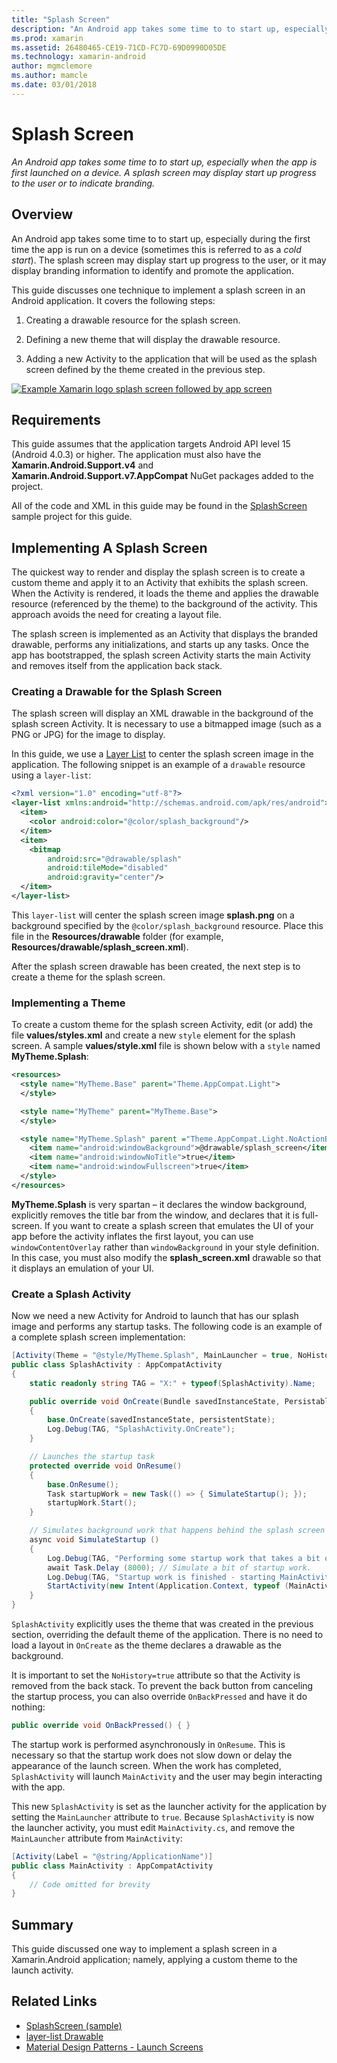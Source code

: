 ```yaml
---
title: "Splash Screen"
description: "An Android app takes some time to to start up, especially when the app is first launched on a device. A splash screen may display start up progress to the user or to indicate branding."
ms.prod: xamarin
ms.assetid: 26480465-CE19-71CD-FC7D-69D0990D05DE
ms.technology: xamarin-android
author: mgmclemore
ms.author: mamcle
ms.date: 03/01/2018
---
```


# Splash Screen

_An Android app takes some time to to start up, especially when the app is first launched on a device. A splash screen may display start up progress to the user or to indicate branding._


## Overview

An Android app takes some time to to start up, especially during the
first time the app is run on a device (sometimes this is referred to as
a _cold start_). The splash screen may display start up progress to the
user, or it may display branding information to identify and promote
the application.

This guide discusses one technique to implement a splash screen in
an Android application. It covers the following steps:

1.  Creating a drawable resource for the splash screen.

2.  Defining a new theme that will display the drawable resource.

3.  Adding a new Activity to the application that will be used as the
    splash screen defined by the theme created in the previous step.

[![Example Xamarin logo splash screen followed by app screen](splash-screen-images/splashscreen-01-sml.png)](splash-screen-images/splashscreen-01.png#lightbox)


## Requirements

This guide assumes that the application targets Android API level
15 (Android 4.0.3) or higher. The application must also have the
**Xamarin.Android.Support.v4** and
**Xamarin.Android.Support.v7.AppCompat** NuGet packages added to the
project.

All of the code and XML in this guide may be found in the
[SplashScreen](https://developer.xamarin.com/samples/monodroid/SplashScreen) sample project for this
guide.


## Implementing A Splash Screen

The quickest way to render and display the splash screen is to create a
custom theme and apply it to an Activity that exhibits the splash
screen. When the Activity is rendered, it loads the theme and applies
the drawable resource (referenced by the theme) to the background of
the activity. This approach avoids the need for creating a layout file.

The splash screen is implemented as an Activity that displays the
branded drawable, performs any initializations, and starts up any
tasks. Once the app has bootstrapped, the splash screen Activity starts
the main Activity and removes itself from the application back stack.


### Creating a Drawable for the Splash Screen

The splash screen will display an XML drawable in the background of the
splash screen Activity. It is necessary to use a bitmapped image (such
as a PNG or JPG) for the image to display.

In this guide, we use a
[Layer List](http://developer.android.com/guide/topics/resources/drawable-resource.html#LayerList)
to center the splash screen image in the application. The following
snippet is an example of a `drawable` resource using a `layer-list`:

```xml
<?xml version="1.0" encoding="utf-8"?>
<layer-list xmlns:android="http://schemas.android.com/apk/res/android">
  <item>
    <color android:color="@color/splash_background"/>
  </item>
  <item>
    <bitmap
        android:src="@drawable/splash"
        android:tileMode="disabled"
        android:gravity="center"/>
  </item>
</layer-list>
```

This `layer-list` will center the splash screen image **splash.png** on
a background specified by the `@color/splash_background` resource.
Place this file in the **Resources/drawable** folder (for example,
**Resources/drawable/splash_screen.xml**).

After the splash screen drawable has been created, the next step is to
create a theme for the splash screen.


### Implementing a Theme

To create a custom theme for the splash screen Activity, edit (or add)
the file **values/styles.xml** and create a new `style` element for
the splash screen. A sample **values/style.xml** file is shown below
with a `style` named **MyTheme.Splash**:

```xml
<resources>
  <style name="MyTheme.Base" parent="Theme.AppCompat.Light">
  </style>

  <style name="MyTheme" parent="MyTheme.Base">
  </style>

  <style name="MyTheme.Splash" parent ="Theme.AppCompat.Light.NoActionBar">
    <item name="android:windowBackground">@drawable/splash_screen</item>
    <item name="android:windowNoTitle">true</item>
    <item name="android:windowFullscreen">true</item>
  </style>
</resources>
```

**MyTheme.Splash** is very spartan &ndash; it declares the window
background, explicitly removes the title bar from the window, and
declares that it is full-screen. If you want to create a splash screen
that emulates the UI of your app before the activity inflates the first
layout, you can use `windowContentOverlay` rather than
`windowBackground` in your style definition. In this case, you must
also modify the **splash_screen.xml** drawable so that it displays an
emulation of your UI.


### Create a Splash Activity

Now we need a new Activity for Android to launch that has our splash
image and performs any startup tasks. The following code is an example
of a complete splash screen implementation:

```csharp
[Activity(Theme = "@style/MyTheme.Splash", MainLauncher = true, NoHistory = true)]
public class SplashActivity : AppCompatActivity
{
    static readonly string TAG = "X:" + typeof(SplashActivity).Name;

    public override void OnCreate(Bundle savedInstanceState, PersistableBundle persistentState)
    {
        base.OnCreate(savedInstanceState, persistentState);
        Log.Debug(TAG, "SplashActivity.OnCreate");
    }

    // Launches the startup task
    protected override void OnResume()
    {
        base.OnResume();
        Task startupWork = new Task(() => { SimulateStartup(); });
        startupWork.Start();
    }

    // Simulates background work that happens behind the splash screen
    async void SimulateStartup ()
    {
        Log.Debug(TAG, "Performing some startup work that takes a bit of time.");
        await Task.Delay (8000); // Simulate a bit of startup work.
        Log.Debug(TAG, "Startup work is finished - starting MainActivity.");
        StartActivity(new Intent(Application.Context, typeof (MainActivity)));
    }
}
```

`SplashActivity` explicitly uses the theme that was created in the
previous section, overriding the default theme of the application.
There is no need to load a layout in `OnCreate` as the theme declares a
drawable as the background.

It is important to set the `NoHistory=true` attribute so that the
Activity is removed from the back stack. To prevent the back button
from canceling the startup process, you can also override
`OnBackPressed` and have it do nothing:

```csharp
public override void OnBackPressed() { }
```

The startup work is performed asynchronously in `OnResume`. This is
necessary so that the startup work does not slow down or delay the
appearance of the launch screen. When the work has completed,
`SplashActivity` will launch `MainActivity` and the user may begin
interacting with the app.

This new `SplashActivity` is set as the launcher activity for the
application by setting the `MainLauncher` attribute to `true`. Because
`SplashActivity` is now the launcher activity, you must edit
`MainActivity.cs`, and remove the `MainLauncher` attribute from
`MainActivity`:

```csharp
[Activity(Label = "@string/ApplicationName")]
public class MainActivity : AppCompatActivity
{
    // Code omitted for brevity
}
```


## Summary

This guide discussed one way to implement a splash screen in a
Xamarin.Android application; namely, applying a custom theme to the
launch activity.


## Related Links

- [SplashScreen (sample)](https://developer.xamarin.com/samples/monodroid/SplashScreen)
- [layer-list Drawable](http://developer.android.com/guide/topics/resources/drawable-resource.html#LayerList)
- [ Material Design Patterns - Launch Screens](https://www.google.com/design/spec/patterns/launch-screens.html)
